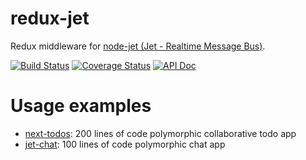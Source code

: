 # redux-jet
Redux middleware for [node-jet (Jet - Realtime Message Bus)](https://github.com/lipp/node-jet).

[![Build Status](https://travis-ci.org/lipp/redux-jet.svg?branch=master)](https://travis-ci.org/lipp/redux-jet)
[![Coverage Status](https://coveralls.io/repos/github/lipp/redux-jet/badge.svg?branch=master)](https://coveralls.io/github/lipp/redux-jet?branch=master)
[![API Doc](https://doclets.io/lipp/redux-jet/master.svg)](https://doclets.io/lipp/redux-jet/master)

# Usage examples

- [next-todos](https://github.com/lipp/next-todos): 200 lines of code polymorphic collaborative todo app
- [jet-chat](https://github.com/lipp/jet-chat): 100 lines of code polymorphic chat app
